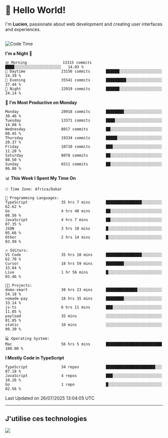 # 👋 Hello World!

I'm **Lucien**, passionate about web development and creating user interfaces and experiences.

##

<!--START_SECTION:waka-->
![Code Time](http://img.shields.io/badge/Code%20Time-3%2C512%20hrs%2039%20mins-blue)

**I'm a Night 🦉** 

```text
🌞 Morning                13315 commits       ████░░░░░░░░░░░░░░░░░░░░░   14.03 % 
🌆 Daytime                23156 commits       ██████░░░░░░░░░░░░░░░░░░░   24.39 % 
🌃 Evening                35541 commits       █████████░░░░░░░░░░░░░░░░   37.44 % 
🌙 Night                  22919 commits       ██████░░░░░░░░░░░░░░░░░░░   24.14 % 
```
📅 **I'm Most Productive on Monday** 

```text
Monday                   28918 commits       ████████░░░░░░░░░░░░░░░░░   30.46 % 
Tuesday                  13371 commits       ████░░░░░░░░░░░░░░░░░░░░░   14.08 % 
Wednesday                8017 commits        ██░░░░░░░░░░░░░░░░░░░░░░░   08.45 % 
Thursday                 19334 commits       █████░░░░░░░░░░░░░░░░░░░░   20.37 % 
Friday                   10710 commits       ███░░░░░░░░░░░░░░░░░░░░░░   11.28 % 
Saturday                 8070 commits        ██░░░░░░░░░░░░░░░░░░░░░░░   08.50 % 
Sunday                   6511 commits        ██░░░░░░░░░░░░░░░░░░░░░░░   06.86 % 
```


📊 **This Week I Spent My Time On** 

```text
🕑︎ Time Zone: Africa/Dakar

💬 Programming Languages: 
TypeScript               35 hrs 7 mins       ████████████████░░░░░░░░░   62.62 % 
Go                       4 hrs 48 mins       ██░░░░░░░░░░░░░░░░░░░░░░░   08.56 % 
JavaScript               4 hrs 7 mins        ██░░░░░░░░░░░░░░░░░░░░░░░   07.35 % 
JSON                     3 hrs 10 mins       █░░░░░░░░░░░░░░░░░░░░░░░░   05.66 % 
Other                    2 hrs 14 mins       █░░░░░░░░░░░░░░░░░░░░░░░░   03.99 % 

🔥 Editors: 
VS Code                  35 hrs 10 mins      ████████████████░░░░░░░░░   62.70 % 
Cursor                   18 hrs 59 mins      ████████░░░░░░░░░░░░░░░░░   33.84 % 
Live                     1 hr 56 mins        █░░░░░░░░░░░░░░░░░░░░░░░░   03.46 % 

🐱‍💻 Projects: 
domo-smart               30 hrs 23 mins      ██████████████░░░░░░░░░░░   54.18 % 
nomade-pay               18 hrs 35 mins      ████████░░░░░░░░░░░░░░░░░   33.14 % 
js-ts                    6 hrs 11 mins       ███░░░░░░░░░░░░░░░░░░░░░░   11.05 % 
payload                  35 mins             ░░░░░░░░░░░░░░░░░░░░░░░░░   01.05 % 
static                   10 mins             ░░░░░░░░░░░░░░░░░░░░░░░░░   00.30 % 

💻 Operating System: 
Mac                      56 hrs 5 mins       █████████████████████████   100.00 % 
```

**I Mostly Code in TypeScript** 

```text
TypeScript               34 repos            ██████████████████████░░░   87.18 % 
JavaScript               4 repos             ███░░░░░░░░░░░░░░░░░░░░░░   10.26 % 
Go                       1 repo              █░░░░░░░░░░░░░░░░░░░░░░░░   02.56 % 
```




 Last Updated on 26/07/2025 13:04:05 UTC
<!--END_SECTION:waka-->
---

## J'utilise ces technologies

<p align="left">
  <a href="https://skillicons.dev">
    <img src="https://skillicons.dev/icons?i=ts,js,go,ruby,css,scss,tailwind,react,vite,nextjs,docker,figma,ableton" />
  </a>
</p>

